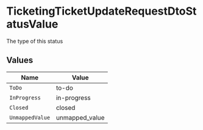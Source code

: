 # TicketingTicketUpdateRequestDtoStatusValue

The type of this status


## Values

| Name            | Value           |
| --------------- | --------------- |
| `ToDo`          | to-do           |
| `InProgress`    | in-progress     |
| `Closed`        | closed          |
| `UnmappedValue` | unmapped_value  |